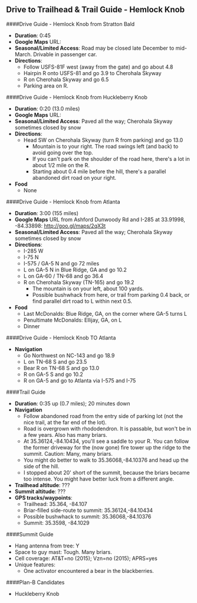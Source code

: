 Drive to Trailhead & Trail Guide - Hemlock Knob
--------------------------------------------------------

####Drive Guide - Hemlock Knob from Stratton Bald

* **Duration**: 0:45
* **Google Maps** URL:
* **Seasonal/Limited Access**: Road may be closed late December to mid-March. Drivable in passenger car.
* **Directions**:
	* Follow USFS-81F west (away from the gate) and go about 4.8
	* Hairpin R onto USFS-81 and go 3.9 to Cherohala Skyway
	* R on Cherohala Skyway and go 6.5
	* Parking area on R.

####Drive Guide - Hemlock Knob from Huckleberry Knob

* **Duration**: 0:20 (13.0 miles)
* **Google Maps** URL:
* **Seasonal/Limited Access**: Paved all the way; Cherohala Skyway sometimes closed by snow
* **Directions**:
    * Head SW on Cherohala Skyway (turn R from parking) and go 13.0
        * Mountain is to your right. The road swings left (and back) to avoid going over the top.
        * If you can't park on the shoulder of the road here, there's a lot in about 1/2 mile on the R.
        * Starting about 0.4 mile before the hill, there's a parallel abandoned dirt road on your right.
* **Food**
    * None

####Drive Guide - Hemlock Knob from Atlanta

* **Duration**: 3:00 (155 miles)
* **Google Maps** URL from Ashford Dunwoody Rd and I-285 at 33.91998, -84.33898: http://goo.gl/maps/2qX3t
* **Seasonal/Limited Access**: Paved all the way; Cherohala Skyway sometimes closed by snow
* **Directions**:
    * I-285 W
    * I-75 N
    * I-575 / GA-5 N and go 72 miles
    * L on GA-5 N in Blue Ridge, GA and go 10.2
    * L on GA-60 / TN-68 and go 36.4
    * R on Cherohala Skyway (TN-165) and go 19.2
        * The mountain is on your left, about 100 yards.
        * Possible bushwhack from here, or trail from parking 0.4 back, or find parallel dirt road to L within next 0.5.
* **Food**
    * Last McDonalds: Blue Ridge, GA, on the corner where GA-5 turns L
    * Penultimate McDonalds: Ellijay, GA, on L
    * Dinner

####Drive Guide - Hemlock Knob TO Atlanta

* **Navigation**
    * Go Northwest on NC-143 and go 18.9
    * L on TN-68 S and go 23.5
    * Bear R on TN-68 S and go 13.0
    * R on GA-5 S and go 10.2
    * R on GA-5 and go to Atlanta via I-575 and I-75

####Trail Guide

* **Duration**: 0:35 up (0.7 miles); 20 minutes down
* **Navigation**
    * Follow abandoned road from the entry side of parking lot (not the nice trail, at the far end of the lot).
    * Road is overgrown with rhododendron.  It is passable, but won't be in a few years.  Also has many briars.
    * At 35.36124,-84.10434, you'll see a saddle to your R.  You can follow the former driveway for the (now gone) fire tower up the ridge to the summit.  Caution: Many, many briars.
    * You might do better to walk to 35.36068,-84.10376 and head up the side of the hill.
    * I stopped about 20' short of the summit, because the briars became too intense.  You might have better luck from a different angle.
* **Trailhead altitude**: ???
* **Summit altitude**: ???
* **GPS tracks/waypoints**:
    * Trailhead: 35.364, -84.107
    * Briar-filled side-route to summit: 35.36124,-84.10434
    * Possible bushwhack to summit: 35.36068,-84.10376
    * Summit: 35.3598, -84.1029

####Summit Guide

* Hang antenna from tree: Y
* Space to guy mast: Tough.  Many briars.
* Cell coverage: AT&T=no (2015); Vzn=no (2015); APRS=yes
* Unique features:
    * One activator encountered a bear in the blackberries.

####Plan-B Candidates

* Huckleberry Knob